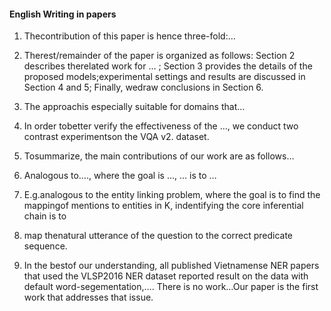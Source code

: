 #### English Writing in papers

1. Thecontribution of this paper is hence three-fold:...


2. Therest/remainder of the paper is organized as follows: Section 2 describes therelated work for … ; Section 3 provides the details of the proposed models;experimental settings and results are discussed in Section 4 and 5; Finally, wedraw conclusions in Section 6. 
3. The approachis especially suitable for domains that…
4. In order tobetter verify the effectiveness of the …, we conduct two contrast experimentson the VQA v2. dataset.


5. Tosummarize, the main contributions of our work are as follows…
6. Analogous to…., where the goal is …, … is to …
7. E.g.analogous to the entity linking problem, where the goal is to find the mappingof mentions to entities in K, indentifying the core inferential chain is to 
8. map thenatural utterance of the question to the correct predicate sequence.


9. In the bestof our understanding, all published Vietnamense NER papers that used the VLSP2016 NER dataset reported result on the data with default word-segementation,…. There is no work…Our paper is the first work that addresses that issue.